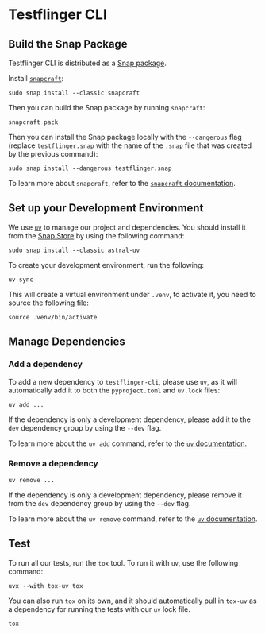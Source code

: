 # Testflinger CLI

## Build the Snap Package

Testflinger CLI is distributed as a [Snap package][snap].

Install [`snapcraft`][snapcraft]:

```shell
sudo snap install --classic snapcraft
```

Then you can build the Snap package by running `snapcraft`:

```shell
snapcraft pack
```

Then you can install the Snap package locally with the `--dangerous` flag
(replace `testflinger.snap` with the name of the `.snap` file that was
created by the previous command):

```shell
sudo snap install --dangerous testflinger.snap
```

To learn more about `snapcraft`, refer to the
[`snapcraft` documentation][snapcraft-docs].

## Set up your Development Environment

We use [`uv`][uv] to manage our project and dependencies. You should install it
from the [Snap Store][uv-snap] by using the following command:

```shell
sudo snap install --classic astral-uv
```

To create your development environment, run the following:

```shell
uv sync
```

This will create a virtual environment under `.venv`, to activate it, you need
to source the following file:

```shell
source .venv/bin/activate
```

## Manage Dependencies

### Add a dependency

To add a new dependency to `testflinger-cli`, please use `uv`, as it will
automatically add it to both the `pyproject.toml` and `uv.lock` files:

```shell
uv add ...
```

If the dependency is only a development dependency, please add it to the `dev`
dependency group by using the `--dev` flag.

To learn more about the `uv add` command, refer to the
[`uv` documentation][uv-add].

### Remove a dependency

```shell
uv remove ...
```

If the dependency is only a development dependency, please remove it from the
`dev` dependency group by using the `--dev` flag.

To learn more about the `uv remove` command, refer to the
[`uv` documentation][uv-remove].

## Test

To run all our tests, run the `tox` tool. To run it with `uv`, use the following command:

```shell
uvx --with tox-uv tox
```

You can also run `tox` on its own, and it should automatically pull in `tox-uv` as a dependency for running the tests with our `uv` lock file.

```shell
tox
```

[snap]: https://snapcraft.io/testflinger-cli
[snapcraft]: https://snapcraft.io/snapcraft
[snapcraft-docs]: https://snapcraft.io/docs/snapcraft
[uv]: https://docs.astral.sh/uv
[uv-snap]: https://snapcraft.io/astral-uv
[uv-add]: https://docs.astral.sh/uv/reference/cli/#uv-add
[uv-remove]: https://docs.astral.sh/uv/reference/cli/#uv-remove
